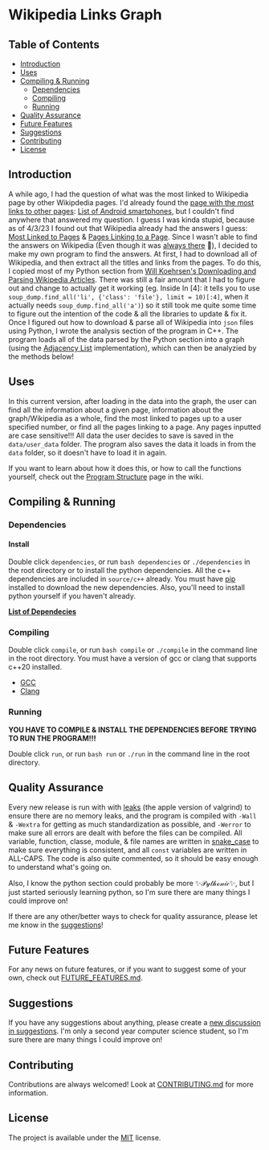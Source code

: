 # Wikipedia Links Graph

## Table of Contents

- [Introduction](#introduction)
- [Uses](#uses)
- [Compiling & Running](#compiling--running)
    - [Dependencies](#dependencies)
    - [Compiling](#compiling)
    - [Running](#running)
- [Quality Assurance](#quality-assurance)
- [Future Features](#future-features)
- [Suggestions](#suggestions)
- [Contributing](#contributing)
- [License](#license)

## Introduction

A while ago, I had the question of what was the most linked to Wikipedia page by other Wikipdedia pages. I'd already found the [page with the most links to other pages](https://en.wikipedia.org/wiki/Wikipedia:Articles_with_the_most_references): [List of Android smartphones](https://en.wikipedia.org/wiki/List_of_Android_smartphones), but I couldn't find anywhere that answered my question. I guess I was kinda stupid, because as of 4/3/23 I found out that Wikipedia already had the answers I guess: [Most Linked to Pages](https://en.wikipedia.org/wiki/Special:MostLinkedPages) & [Pages Linking to a Page](https://en.wikipedia.org/wiki/Special:WhatLinksHere). Since I wasn't able to find the answers on Wikipedia (Even though it was [always there](https://en.wikipedia.org/wiki/Wikipedia:Wikipedia_records#Links) 🤦), I decided to make my own program to find the answers. At first, I had to download all of Wikipedia, and then extract all the titles and links from the pages. To do this, I copied most of my Python section from [Will Koehrsen's Downloading and Parsing Wikipedia Articles](https://github.com/WillKoehrsen/wikipedia-data-science/blob/master/notebooks/Downloading%20and%20Parsing%20Wikipedia%20Articles.ipynb). There was still a fair amount that I had to figure out and change to actually get it working (eg. Inside In [4]: it tells you to use `soup_dump.find_all('li', {'class': 'file'}, limit = 10)[:4]`, when it actually needs `soup_dump.find_all('a')`) so it still took me quite some time to figure out the intention of the code & all the libraries to update & fix it. Once I figured out how to download & parse all of Wikipedia into `json` files using Python, I wrote the analysis section of the program in C++. The program loads all of the data parsed by the Python section into a graph (using the [Adjacency List](https://www.programiz.com/dsa/graph-adjacency-list) implementation), which can then be analyzied by the methods below!

## Uses

In this current version, after loading in the data into the graph, the user can find all the information about a given page, information about the graph/Wikipedia as a whole, find the most linked to pages up to a user specified number, or find all the pages linking to a page. Any pages inputted are case sensitive!!! All data the user decides to save is saved in the `data/user_data` folder. The program also saves the data it loads in from the `data` folder, so it doesn't have to load it in again.

If you want to learn about how it does this, or how to call the functions yourself, check out the [Program Structure](https://github.com/Huckdirks/Wikipedia_Links_Graph/wiki/Program-Structure#c) page in the wiki.

## Compiling & Running

### Dependencies

#### Install

Double click `dependencies`, or run `bash dependencies` or `./dependencies` in the root directory or to install the python dependencies. All the c++ dependencies are included in `source/c++` already. You must have [pip](https://pip.pypa.io/en/stable/installation/) installed to download the new dependencies. Also, you'll need to install python yourself if you haven't already.

**[List of Dependecies](DEPENDENCIES.md)**

### Compiling

Double click `compile`, or run `bash compile` or `./compile` in the command line in the root directory. You must have a version of gcc or clang that supports c++20 installed.

- [GCC](https://gcc.gnu.org/)
- [Clang](https://clang.llvm.org/)

### Running

**YOU HAVE TO COMPILE & INSTALL THE DEPENDENCIES BEFORE TRYING TO RUN THE PROGRAM!!!**

Double click `run`, or run `bash run` or `./run` in the command line in the root directory.

## Quality Assurance
Every new release is run with with [leaks](https://developer.apple.com/library/archive/documentation/Performance/Conceptual/ManagingMemory/Articles/FindingLeaks.html) (the apple version of valgrind) to ensure there are no memory leaks, and the program is compiled with `-Wall` & `-Wextra` for getting as much standardization as possible, and `-Werror` to make sure all errors are dealt with before the files can be compiled. All variable, function, classe, module, & file names are written in [snake_case](https://en.wikipedia.org/wiki/Snake_case) to make sure everything is consistent, and all `const` variables are written in ALL-CAPS. The code is also quite commented, so it should be easy enough to understand what's going on.

Also, I know the python section could probably be more ✨𝒫𝓎𝓉𝒽ℴ𝓃𝒾𝒸✨, but I just started seriously learning python, so I'm sure there are many things I could improve on!

If there are any other/better ways to check for quality assurance, please let me know in the [suggestions](https://github.com/Huckdirks/Wikipedia_Links_Graph/discussions/new?category=suggestions)!

## Future Features

For any news on future features, or if you want to suggest some of your own, check out [FUTURE_FEATURES.md](FUTURE_FEATURES.md).

## Suggestions

If you have any suggestions about anything, please create a [new discussion in suggestions](https://github.com/Huckdirks/Wikipedia_Graph/discussions/new?category=suggestions). I'm only a second year computer science student, so I'm sure there are many things I could improve on!

## Contributing

Contributions are always welcomed! Look at [CONTRIBUTING.md](CONTRIBUTING.md) for more information.

## License

The project is available under the [MIT](https://opensource.org/licenses/MIT) license.
